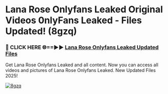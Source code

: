 # Lana Rose Onlyfans Leaked Original Videos 0nlyFans Leaked - Files Updated! (8gzq)

<h3>🔴 CLICK HERE 🌐==►► <a href="https://tinyurl.com/x26r9saj" rel="nofollow">Lana Rose Onlyfans Leaked Updated Files</a></h3>

Get Lana Rose Onlyfans Leaked and all content. Now you can access all videos and pictures of Lana Rose Onlyfans Leaked. New Updated Files 2025!

[![8gzq](https://i.imgur.com/LkgZPqh.gif)](https://tinyurl.com/x26r9saj)
